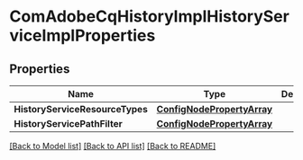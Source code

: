 # ComAdobeCqHistoryImplHistoryServiceImplProperties

## Properties
Name | Type | Description | Notes
------------ | ------------- | ------------- | -------------
**HistoryServiceResourceTypes** | [**ConfigNodePropertyArray**](configNodePropertyArray.md) |  | [optional] 
**HistoryServicePathFilter** | [**ConfigNodePropertyArray**](configNodePropertyArray.md) |  | [optional] 

[[Back to Model list]](../README.md#documentation-for-models) [[Back to API list]](../README.md#documentation-for-api-endpoints) [[Back to README]](../README.md)


